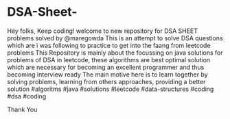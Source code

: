 # DSA-Sheet-
Hey folks, Keep coding! welcome to new repository for DSA SHEET problems solved by @maregowda
This is an attempt to solve DSA questions which are i was following to practice to get into the faang from leetcode problems
This Repository is mainly about the focussing on java solutions for problems of DSA in leetcode, these algorithms are best optimal solution which are necessary for becoming an excellent programmer and thus becoming interview ready
The main motive here is to learn together by solving problems, learning from others approaches, providing a better solution
#algoritms #java #solutions #leetcode #data-structures #coding #dsa #coding



Thank You
